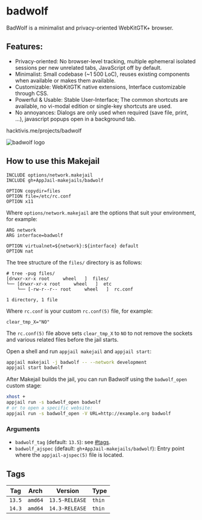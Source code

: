 # badwolf

BadWolf is a minimalist and privacy-oriented WebKitGTK+ browser.

## Features:

* Privacy-oriented: No browser-level tracking, multiple ephemeral isolated sessions per new unrelated tabs, JavaScript off by default.
* Minimalist: Small codebase (~1 500 LoC), reuses existing components when available or makes them available.
* Customizable: WebKitGTK native extensions, Interface customizable through CSS.
* Powerful & Usable: Stable User-Interface; The common shortcuts are available, no vi-modal edition or single-key shortcuts are used.
* No annoyances: Dialogs are only used when required (save file, print, ...), javascript popups open in a background tab.

hacktivis.me/projects/badwolf

![badwolf logo](https://hacktivis.me/images/badwolf_2020-05-15_light.png)

## How to use this Makejail

```
INCLUDE options/network.makejail
INCLUDE gh+AppJail-makejails/badwolf

OPTION copydir=files
OPTION file=/etc/rc.conf
OPTION x11
```

Where `options/network.makejail` are the options that suit your environment, for example:

```
ARG network
ARG interface=badwolf

OPTION virtualnet=${network}:${interface} default
OPTION nat
```

The tree structure of the `files/` directory is as follows:

```
# tree -pug files/
[drwxr-xr-x root     wheel   ]  files/
└── [drwxr-xr-x root     wheel   ]  etc
    └── [-rw-r--r-- root     wheel   ]  rc.conf

1 directory, 1 file
```

Where `rc.conf` is your custom `rc.conf(5)` file, for example:

```
clear_tmp_X="NO"
```

The `rc.conf(5)` file above sets `clear_tmp_X` to `NO` to not remove the sockets and various related files before the jail starts.

Open a shell and run `appjail makejail` and `appjail start`:

```sh
appjail makejail -j badwolf -- --network development
appjail start badwolf
```

After Makejail builds the jail, you can run Badwolf using the `badwolf_open` custom stage:

```sh
xhost +
appjail run -s badwolf_open badwolf
# or to open a specific website:
appjail run -s badwolf_open -V URL=http://example.org badwolf
```

### Arguments

* `badwolf_tag` (default: `13.5`): see [#tags](#tags).
* `badwolf_ajspec` (default: `gh+AppJail-makejails/badwolf`): Entry point where the `appjail-ajspec(5)` file is located.

## Tags

| Tag        | Arch    | Version        | Type   |
| ---------- | ------- | -------------- | ------ |
| `13.5`     | `amd64` | `13.5-RELEASE` | `thin` |
| `14.3`     | `amd64` | `14.3-RELEASE` | `thin` |
